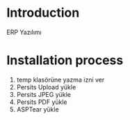 # Introduction 
ERP Yazılımı

# Installation process
1.	temp klasörüne yazma izni ver
2.	Persits Upload yükle 
3.	Persits JPEG yükle 
4.	Persits PDF yükle 
5.  ASPTear yükle